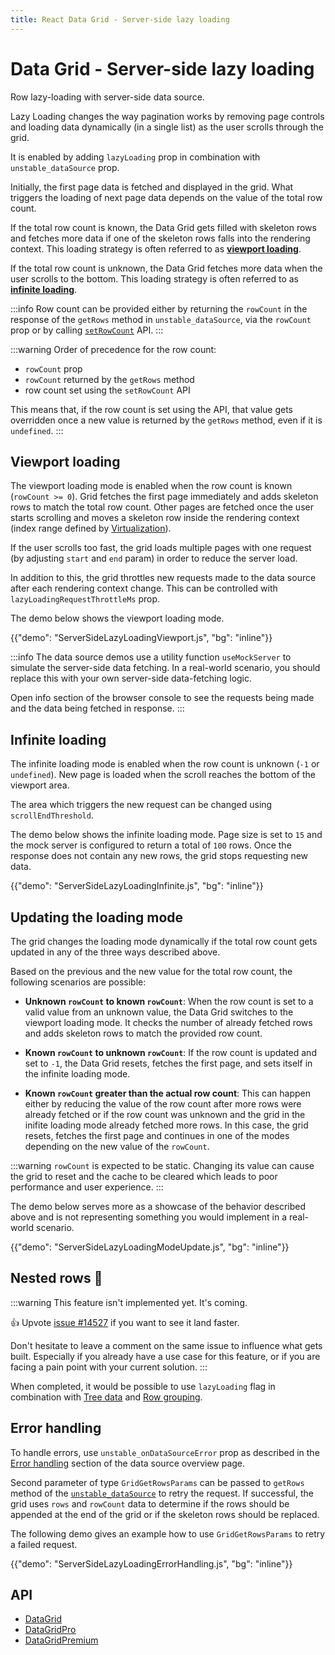 ```yaml
---
title: React Data Grid - Server-side lazy loading
---
```


# Data Grid - Server-side lazy loading [<span class="plan-pro"></span>](/x/introduction/licensing/#pro-plan 'Pro plan')

<p class="description">Row lazy-loading with server-side data source.</p>

Lazy Loading changes the way pagination works by removing page controls and loading data dynamically (in a single list) as the user scrolls through the grid.

It is enabled by adding `lazyLoading` prop in combination with `unstable_dataSource` prop.

Initially, the first page data is fetched and displayed in the grid. What triggers the loading of next page data depends on the value of the total row count.

If the total row count is known, the Data Grid gets filled with skeleton rows and fetches more data if one of the skeleton rows falls into the rendering context.
This loading strategy is often referred to as [**viewport loading**](#viewport-loading).

If the total row count is unknown, the Data Grid fetches more data when the user scrolls to the bottom. This loading strategy is often referred to as [**infinite loading**](#infinite-loading).

:::info
Row count can be provided either by returning the `rowCount` in the response of the `getRows` method in `unstable_dataSource`, via the `rowCount` prop or by calling [`setRowCount`](/x/api/data-grid/grid-api/#grid-api-prop-setRowCount) API.
:::

:::warning
Order of precedence for the row count:

- `rowCount` prop
- `rowCount` returned by the `getRows` method
- row count set using the `setRowCount` API

This means that, if the row count is set using the API, that value gets overridden once a new value is returned by the `getRows` method, even if it is `undefined`.
:::

## Viewport loading

The viewport loading mode is enabled when the row count is known (`rowCount >= 0`). Grid fetches the first page immediately and adds skeleton rows to match the total row count. Other pages are fetched once the user starts scrolling and moves a skeleton row inside the rendering context (index range defined by [Virtualization](/x/react-data-grid/virtualization/)).

If the user scrolls too fast, the grid loads multiple pages with one request (by adjusting `start` and `end` param) in order to reduce the server load.

In addition to this, the grid throttles new requests made to the data source after each rendering context change. This can be controlled with `lazyLoadingRequestThrottleMs` prop.

The demo below shows the viewport loading mode.

{{"demo": "ServerSideLazyLoadingViewport.js", "bg": "inline"}}

:::info
The data source demos use a utility function `useMockServer` to simulate the server-side data fetching.
In a real-world scenario, you should replace this with your own server-side data-fetching logic.

Open info section of the browser console to see the requests being made and the data being fetched in response.
:::

## Infinite loading

The infinite loading mode is enabled when the row count is unknown (`-1` or `undefined`). New page is loaded when the scroll reaches the bottom of the viewport area.

The area which triggers the new request can be changed using `scrollEndThreshold`.

The demo below shows the infinite loading mode. Page size is set to `15` and the mock server is configured to return a total of `100` rows. Once the response does not contain any new rows, the grid stops requesting new data.

{{"demo": "ServerSideLazyLoadingInfinite.js", "bg": "inline"}}

## Updating the loading mode

The grid changes the loading mode dynamically if the total row count gets updated in any of the three ways described above.

Based on the previous and the new value for the total row count, the following scenarios are possible:

- **Unknown `rowCount` to known `rowCount`**: When the row count is set to a valid value from an unknown value, the Data Grid switches to the viewport loading mode. It checks the number of already fetched rows and adds skeleton rows to match the provided row count.

- **Known `rowCount` to unknown `rowCount`**: If the row count is updated and set to `-1`, the Data Grid resets, fetches the first page, and sets itself in the infinite loading mode.

- **Known `rowCount` greater than the actual row count**: This can happen either by reducing the value of the row count after more rows were already fetched or if the row count was unknown and the grid in the inifite loading mode already fetched more rows. In this case, the grid resets, fetches the first page and continues in one of the modes depending on the new value of the `rowCount`.

:::warning
`rowCount` is expected to be static. Changing its value can cause the grid to reset and the cache to be cleared which leads to poor performance and user experience.
:::

The demo below serves more as a showcase of the behavior described above and is not representing something you would implement in a real-world scenario.

{{"demo": "ServerSideLazyLoadingModeUpdate.js", "bg": "inline"}}

## Nested rows 🚧

:::warning
This feature isn't implemented yet. It's coming.

👍 Upvote [issue #14527](https://github.com/mui/mui-x/issues/14527) if you want to see it land faster.

Don't hesitate to leave a comment on the same issue to influence what gets built. Especially if you already have a use case for this feature, or if you are facing a pain point with your current solution.
:::

When completed, it would be possible to use `lazyLoading` flag in combination with [Tree data](/x/react-data-grid/server-side-data/tree-data/) and [Row grouping](/x/react-data-grid/server-side-data/row-grouping/).

## Error handling

To handle errors, use `unstable_onDataSourceError` prop as described in the [Error handling](/x/react-data-grid/server-side-data/#error-handling) section of the data source overview page.

Second parameter of type `GridGetRowsParams` can be passed to `getRows` method of the [`unstable_dataSource`](/x/api/data-grid/grid-api/#grid-api-prop-unstable_dataSource) to retry the request. If successful, the grid uses `rows` and `rowCount` data to determine if the rows should be appended at the end of the grid or if the skeleton rows should be replaced.

The following demo gives an example how to use `GridGetRowsParams` to retry a failed request.

{{"demo": "ServerSideLazyLoadingErrorHandling.js", "bg": "inline"}}

## API

- [DataGrid](/x/api/data-grid/data-grid/)
- [DataGridPro](/x/api/data-grid/data-grid-pro/)
- [DataGridPremium](/x/api/data-grid/data-grid-premium/)
